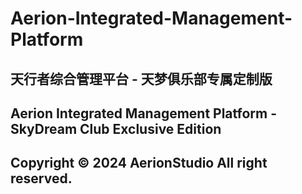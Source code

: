 # Aerion-Integrated-Management-Platform 
## 天行者综合管理平台 - 天梦俱乐部专属定制版  
## Aerion Integrated Management Platform - SkyDream Club Exclusive Edition  
## Copyright © 2024 AerionStudio All right reserved.  
